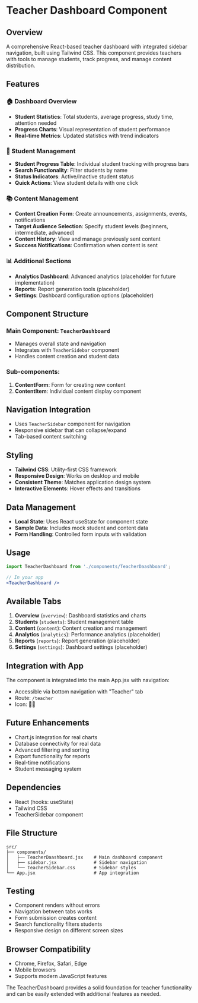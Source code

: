 # Teacher Dashboard Component

## Overview
A comprehensive React-based teacher dashboard with integrated sidebar navigation, built using Tailwind CSS. This component provides teachers with tools to manage students, track progress, and manage content distribution.

## Features

### 🏠 Dashboard Overview
- **Student Statistics**: Total students, average progress, study time, attention needed
- **Progress Charts**: Visual representation of student performance
- **Real-time Metrics**: Updated statistics with trend indicators

### 👥 Student Management
- **Student Progress Table**: Individual student tracking with progress bars
- **Search Functionality**: Filter students by name
- **Status Indicators**: Active/Inactive student status
- **Quick Actions**: View student details with one click

### 📚 Content Management
- **Content Creation Form**: Create announcements, assignments, events, notifications
- **Target Audience Selection**: Specify student levels (beginners, intermediate, advanced)
- **Content History**: View and manage previously sent content
- **Success Notifications**: Confirmation when content is sent

### 📊 Additional Sections
- **Analytics Dashboard**: Advanced analytics (placeholder for future implementation)
- **Reports**: Report generation tools (placeholder)
- **Settings**: Dashboard configuration options (placeholder)

## Component Structure

### Main Component: `TeacherDashboard`
- Manages overall state and navigation
- Integrates with `TeacherSidebar` component
- Handles content creation and student data

### Sub-components:
1. **ContentForm**: Form for creating new content
2. **ContentItem**: Individual content display component

## Navigation Integration
- Uses `TeacherSidebar` component for navigation
- Responsive sidebar that can collapse/expand
- Tab-based content switching

## Styling
- **Tailwind CSS**: Utility-first CSS framework
- **Responsive Design**: Works on desktop and mobile
- **Consistent Theme**: Matches application design system
- **Interactive Elements**: Hover effects and transitions

## Data Management
- **Local State**: Uses React useState for component state
- **Sample Data**: Includes mock student and content data
- **Form Handling**: Controlled form inputs with validation

## Usage

```jsx
import TeacherDashboard from './components/TeacherDaashboard';

// In your app
<TeacherDashboard />
```

## Available Tabs
1. **Overview** (`overview`): Dashboard statistics and charts
2. **Students** (`students`): Student management table
3. **Content** (`content`): Content creation and management
4. **Analytics** (`analytics`): Performance analytics (placeholder)
5. **Reports** (`reports`): Report generation (placeholder)
6. **Settings** (`settings`): Dashboard settings (placeholder)

## Integration with App
The component is integrated into the main App.jsx with navigation:
- Accessible via bottom navigation with "Teacher" tab
- Route: `/teacher`
- Icon: 👨‍🏫

## Future Enhancements
- Chart.js integration for real charts
- Database connectivity for real data
- Advanced filtering and sorting
- Export functionality for reports
- Real-time notifications
- Student messaging system

## Dependencies
- React (hooks: useState)
- Tailwind CSS
- TeacherSidebar component

## File Structure
```
src/
├── components/
│   ├── TeacherDaashboard.jsx    # Main dashboard component
│   ├── sidebar.jsx              # Sidebar navigation
│   └── TeacherSidebar.css       # Sidebar styles
└── App.jsx                      # App integration
```

## Testing
- Component renders without errors
- Navigation between tabs works
- Form submission creates content
- Search functionality filters students
- Responsive design on different screen sizes

## Browser Compatibility
- Chrome, Firefox, Safari, Edge
- Mobile browsers
- Supports modern JavaScript features

The TeacherDashboard provides a solid foundation for teacher functionality and can be easily extended with additional features as needed.